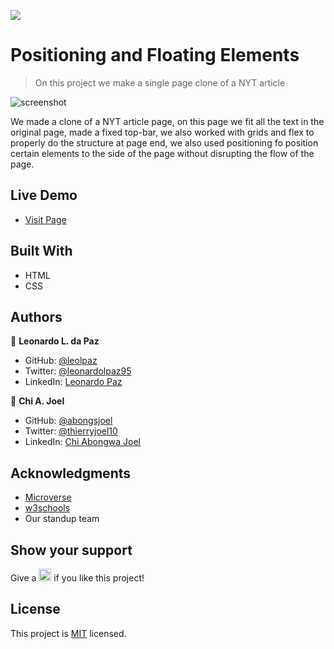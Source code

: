 

![](https://img.shields.io/badge/Microverse-blueviolet)

# Positioning and Floating Elements

> On this project we make a single page clone of a NYT article

![screenshot](https://raw.githubusercontent.com/leolpaz/NYT-article-clone/Features/app_screenshot.png)

We made a clone of a NYT article page, on this page we fit all the text in the original page, made a fixed top-bar, we also worked with grids and flex to properly do the structure at page end, we also used positioning fo position certain elements to the side of the page without disrupting the flow of the page.

## Live Demo

- [Visit Page](https://raw.githack.com/leolpaz/NYT-article-clone/Features/index.html)

## Built With

- HTML
- CSS

## Authors

👤 **Leonardo L. da Paz**

- GitHub: [@leolpaz](https://github.com/leolpaz)
- Twitter: [@leonardolpaz95](https://twitter.com/leonardolpaz95)
- LinkedIn: [Leonardo Paz](https://www.linkedin.com/in/leonardo-paz-a925611b5/)

👤 **Chi A. Joel**

- GitHub: [@abongsjoel](https://github.com/abongsjoel)
- Twitter: [@thierryjoel10](https://twitter.com/ThierryJoel10)
- LinkedIn: [Chi Abongwa Joel](https://www.linkedin.com/in/chi-abongwa-joel-b4285a97/)

## Acknowledgments

- [Microverse](https://www.microverse.org)
- [w3schools](https://www.w3schools.com)
- Our standup team

## Show your support
<p> Give a 
  <g-emoji class="g-emoji" alias="star" fallback-src="https://github.githubassets.com/images/icons/emoji/unicode/2b50.png"><img class="emoji" alt="star" height="20" width="20" src="https://github.githubassets.com/images/icons/emoji/unicode/2b50.png"></g-emoji>
  if you like this project!</p>

## License
  <p>This project is <a href="../Features/LICENSE">MIT</a> licensed.</p>

